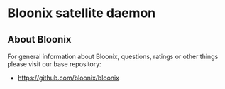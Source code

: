 # Bloonix satellite daemon

## About Bloonix

For general information about Bloonix, questions, ratings or other things please visit our base repository:

* https://github.com/bloonix/bloonix
